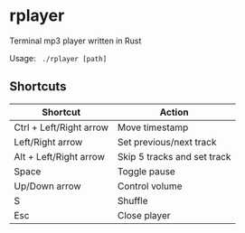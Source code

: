 # rplayer
Terminal mp3 player written in Rust

Usage: ``` ./rplayer [path]```
## Shortcuts 

Shortcut                 | Action
-------------------------|--------
Ctrl + Left/Right arrow  |Move timestamp
 Left/Right arrow        |Set previous/next track
Alt + Left/Right arrow   |Skip 5 tracks and set track 
Space                    |Toggle pause
Up/Down arrow            |Control volume 
S                        |Shuffle
Esc                      |Close player

